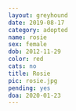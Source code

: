 ```yaml
---
layout: greyhound
date: 2019-08-17
category: adopted
name: rosie
sex: female
dob: 2012-11-29
color: red
cats: no
title: Rosie
pic: rosie.jpg
pending: yes
doa: 2020-01-23
---
```


